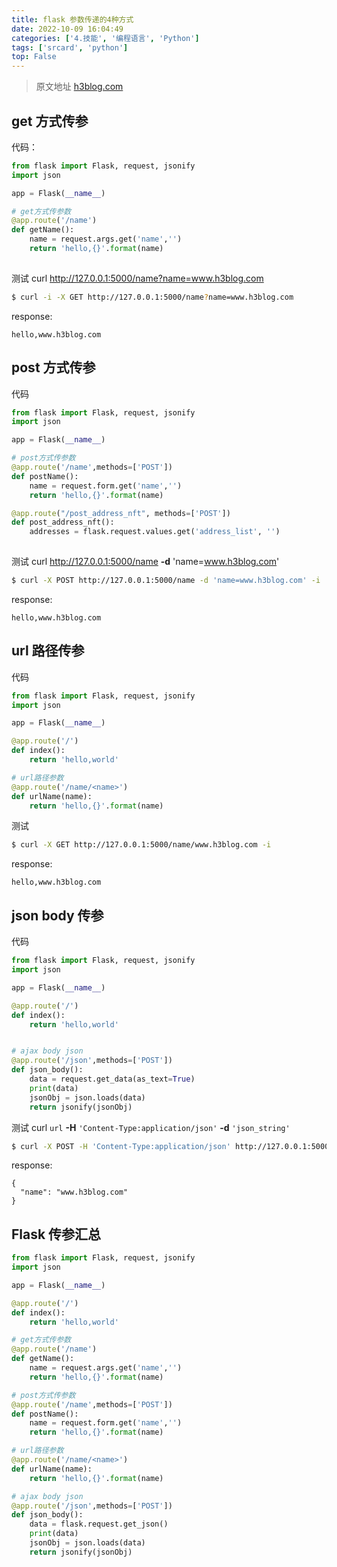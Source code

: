 ```yaml
---
title: flask 参数传递的4种方式
date: 2022-10-09 16:04:49
categories: ['4.技能', '编程语言', 'Python']
tags: ['srcard', 'python']
top: False
---
```



> 原文地址 [h3blog.com](http://h3blog.com/article/flask-params/)
  
  
##  get 方式传参

  
代码：
```python
from flask import Flask, request, jsonify
import json

app = Flask(__name__)

# get方式传参数
@app.route('/name')
def getName():
    name = request.args.get('name','')
    return 'hello,{}'.format(name)
    
```
测试
curl http://127.0.0.1:5000/name?name=www.h3blog.com
```sh
$ curl -i -X GET http://127.0.0.1:5000/name?name=www.h3blog.com
```
  
response:
```
hello,www.h3blog.com
```
<!--SR:!2022-11-24,51,250-->
  
  
##  post 方式传参

  
代码
```python
from flask import Flask, request, jsonify
import json

app = Flask(__name__)

# post方式传参数
@app.route('/name',methods=['POST'])
def postName():
    name = request.form.get('name','')
    return 'hello,{}'.format(name)

@app.route("/post_address_nft", methods=['POST'])  
def post_address_nft():  
	addresses = flask.request.values.get('address_list', '')
	
```
测试
curl http://127.0.0.1:5000/name **-d** 'name=www.h3blog.com'
```sh
$ curl -X POST http://127.0.0.1:5000/name -d 'name=www.h3blog.com' -i
```
  
response:
```
hello,www.h3blog.com
```
<!--SR:!2022-11-28,54,250-->
  
  
##  url 路径传参

  
代码
```python
from flask import Flask, request, jsonify
import json

app = Flask(__name__)

@app.route('/')
def index():
    return 'hello,world'

# url路径参数
@app.route('/name/<name>')
def urlName(name):
    return 'hello,{}'.format(name)
```
测试
```sh
$ curl -X GET http://127.0.0.1:5000/name/www.h3blog.com -i
```
  
response:
```
hello,www.h3blog.com
```
<!--SR:!2022-11-14,42,250-->
  
  
##  json body 传参

  
代码
```python
from flask import Flask, request, jsonify
import json

app = Flask(__name__)

@app.route('/')
def index():
    return 'hello,world'


# ajax body json
@app.route('/json',methods=['POST'])
def json_body():
    data = request.get_data(as_text=True)
    print(data)
    jsonObj = json.loads(data)
    return jsonify(jsonObj)
```
测试
curl `url` **-H** `'Content-Type:application/json'` **-d** `'json_string'`
```sh
$ curl -X POST -H 'Content-Type:application/json' http://127.0.0.1:5000/json -d '{"name":"www.h3blog.com"}' -i
```
  
response:
```
{
  "name": "www.h3blog.com"
}
```
<!--SR:!2022-11-28,54,250-->
  
  
## Flask 传参汇总

  
```python
from flask import Flask, request, jsonify
import json

app = Flask(__name__)

@app.route('/')
def index():
    return 'hello,world'

# get方式传参数
@app.route('/name')
def getName():
    name = request.args.get('name','')
    return 'hello,{}'.format(name)

# post方式传参数
@app.route('/name',methods=['POST'])
def postName():
    name = request.form.get('name','')
    return 'hello,{}'.format(name)

# url路径参数
@app.route('/name/<name>')
def urlName(name):
    return 'hello,{}'.format(name)

# ajax body json
@app.route('/json',methods=['POST'])
def json_body():
    data = flask.request.get_json()
    print(data)
    jsonObj = json.loads(data)
    return jsonify(jsonObj)
```
<!--SR:!2022-11-28,54,250-->

